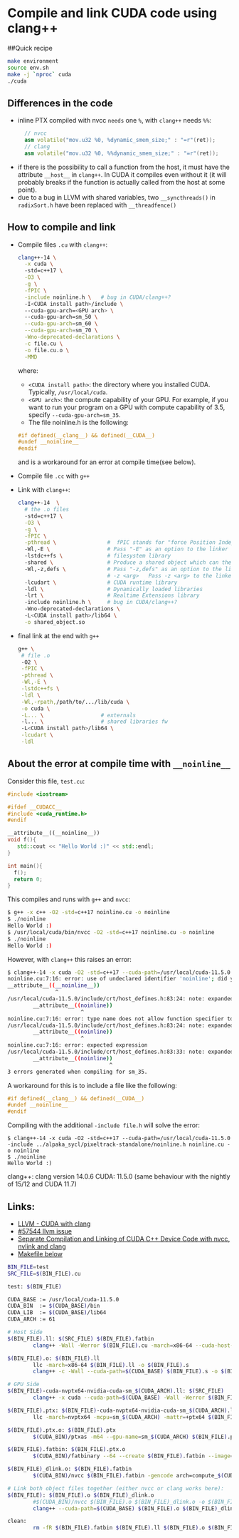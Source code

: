# Compile and link CUDA code using clang++

##Quick recipe
```bash
make environment
source env.sh
make -j `nproc` cuda
./cuda 
```

## Differences in the code
- inline PTX compiled with nvcc `needs` one `%`, with `clang++` needs `%%`:
  ```cpp
    // nvcc
    asm volatile("mov.u32 %0, %dynamic_smem_size;" : "=r"(ret));
    // clang
    asm volatile("mov.u32 %0, %%dynamic_smem_size;" : "=r"(ret));
  ```
- if there is the possibility to call a function from the host, it must  have the attribute `__host__` in `clang++`. In CUDA it compiles even without it (it will probably breaks if the function is actually called from the host at some point).
- due to a bug in LLVM with shared variables, two `__syncthreads()` in `radixSort.h` have been replaced with `__threadfence()`

## How to compile and link
- Compile files `.cu` with `clang++`:
  ```bash
  clang++-14 \
    -x cuda \           
    -std=c++17 \
    -O3 \
    -g \
    -fPIC \
    -include noinline.h \   # bug in CUDA/clang++?
    -I<CUDA install path>/include \ 
    --cuda-gpu-arch=<GPU arch> \           
    --cuda-gpu-arch=sm_50 \
    --cuda-gpu-arch=sm_60 \
    --cuda-gpu-arch=sm_70 \
    -Wno-deprecated-declarations \
    -c file.cu \
    -o file.cu.o \
    -MMD
  ```
  where:
  - `<CUDA install path>`: the directory where you installed CUDA. Typically, `/usr/local/cuda`.
  - `<GPU arch>`: the compute capability of your GPU. For example, if you want to run your program on a GPU with compute capability of 3.5, specify `--cuda-gpu-arch=sm_35`.
  - The file noinline.h is the following:
  ```cpp
  #if defined(__clang__) && defined(__CUDA__)
  #undef __noinline__
  #endif
  ```
  and is a workaround for an error at compile time(see below).

- Compile file `.cc` with `g++`
- Link with `clang++`:
  ```bash
  clang++-14  \
    # the .o files
    -std=c++17 \
    -O3 \
    -g \
    -fPIC \
    -pthread \                #  fPIC stands for "force Position Independent Code": enables one to share built library which has dependencies on other shared libraries. 
    -Wl,-E \                  # Pass "-E" as an option to the linker
    -lstdc++fs \              # filesystem library
    -shared \                 # Produce a shared object which can then be linked with other objects to form an executable
    -Wl,-z,defs \             # Pass "-z,defs" as an option to the linker
                              # -z <arg>   Pass -z <arg> to the linker
    -lcudart \                # CUDA runtime library
    -ldl \                    # Dynamically loaded libraries
    -lrt \                    # Realtime Extensions library
    -include noinline.h \     # bug in CUDA/clang++?
    -Wno-deprecated-declarations \ 
    -L<CUDA install path>/lib64 \
    -o shared_object.so
  ```
- final link at the end with `g++`
  ```bash
  g++ \
   # file .o
   -O2 \
   -fPIC \
   -pthread \
   -Wl,-E \
   -lstdc++fs \
   -ldl \
   -Wl,-rpath,/path/to/.../lib/cuda \
   -o cuda \
   -L... \                  # externals
   -l... \                  # shared libraries fw
   -L<CUDA install path>/lib64 \
   -lcudart \
   -ldl 
   ```

## About the error at compile time with `__noinline__`
Consider this file, `test.cu`:
```cpp
#include <iostream>

#ifdef __CUDACC__
#include <cuda_runtime.h>
#endif

__attribute__((__noinline__))
void f(){
   std::cout << "Hello World :)" << std::endl;
}

int main(){
  f();
  return 0;
}
```
This compiles and runs with `g++` and `nvcc`:
```bash
$ g++ -x c++ -O2 -std=c++17 noinline.cu -o noinline
$ ./noinline
Hello World :)
$ /usr/local/cuda/bin/nvcc -O2 -std=c++17 noinline.cu -o noinline
$ ./noinline
Hello World :)
```
However, with `clang++` this raises an error:
```bash
$ clang++-14 -x cuda -O2 -std=c++17 --cuda-path=/usr/local/cuda-11.5.0 noinline.cu -o noinline
noinline.cu:7:16: error: use of undeclared identifier 'noinline'; did you mean 'inline'?
__attribute__((__noinline__))
               ^
/usr/local/cuda-11.5.0/include/crt/host_defines.h:83:24: note: expanded from macro '__noinline__'
        __attribute__((noinline))
                       ^
noinline.cu:7:16: error: type name does not allow function specifier to be specified
/usr/local/cuda-11.5.0/include/crt/host_defines.h:83:24: note: expanded from macro '__noinline__'
        __attribute__((noinline))
                       ^
noinline.cu:7:16: error: expected expression
/usr/local/cuda-11.5.0/include/crt/host_defines.h:83:33: note: expanded from macro '__noinline__'
        __attribute__((noinline))
                                ^
3 errors generated when compiling for sm_35.
```

A workaround for this is to include a file like the following:
```cpp
#if defined(__clang__) && defined(__CUDA__)
#undef __noinline__
#endif
```
Compiling with the additional `-include file.h` will solve the error:
```
$ clang++-14 -x cuda -O2 -std=c++17 --cuda-path=/usr/local/cuda-11.5.0 -include ../alpaka_sycl/pixeltrack-standalone/noinline.h noinline.cu -o noinline
$ ./noinline
Hello World :)
```

clang++: clang version 14.0.6
CUDA: 11.5.0
(same behaviour with the nightly of 15/12 and CUDA 11.7)

## Links:
- [LLVM - CUDA with clang](https://llvm.org/docs/CompileCudaWithLLVM.html)
- [#57544 llvm issue](https://github.com/llvm/llvm-project/issues/57544)
- [Separate Compilation and Linking of CUDA C++ Device Code with nvcc, nvlink and clang](https://github.com/fwyzard/cuda-linking)
- [Makefile below](https://stackoverflow.com/questions/67070926/struggling-with-cuda-clang-and-llvm-ir-and-getting-cuda-failure-invalid-dev)

```bash
BIN_FILE=test
SRC_FILE=$(BIN_FILE).cu

test: $(BIN_FILE)

CUDA_BASE := /usr/local/cuda-11.5.0
CUDA_BIN  := $(CUDA_BASE)/bin
CUDA_LIB  := $(CUDA_BASE)/lib64
CUDA_ARCH := 61

# Host Side
$(BIN_FILE).ll: $(SRC_FILE) $(BIN_FILE).fatbin
        clang++ -Wall -Werror $(BIN_FILE).cu -march=x86-64 --cuda-host-only --cuda-path=$(CUDA_BASE) -relocatable-pch -Xclang -fcuda-include-gpubinary -Xclang $(BIN_FILE).fatbin -S -g -c -emit-llvm

$(BIN_FILE).o: $(BIN_FILE).ll
        llc -march=x86-64 $(BIN_FILE).ll -o $(BIN_FILE).s
        clang++ -c -Wall --cuda-path=$(CUDA_BASE) $(BIN_FILE).s -o $(BIN_FILE).o

# GPU Side
$(BIN_FILE)-cuda-nvptx64-nvidia-cuda-sm_$(CUDA_ARCH).ll: $(SRC_FILE)
        clang++ -x cuda --cuda-path=$(CUDA_BASE) -Wall -Werror $(BIN_FILE).cu --cuda-device-only --cuda-gpu-arch=sm_$(CUDA_ARCH) -S -g -emit-llvm

$(BIN_FILE).ptx: $(BIN_FILE)-cuda-nvptx64-nvidia-cuda-sm_$(CUDA_ARCH).ll
        llc -march=nvptx64 -mcpu=sm_$(CUDA_ARCH) -mattr=+ptx64 $(BIN_FILE)-cuda-nvptx64-nvidia-cuda-sm_$(CUDA_ARCH).ll -o $(BIN_FILE).ptx

$(BIN_FILE).ptx.o: $(BIN_FILE).ptx
        $(CUDA_BIN)/ptxas -m64 --gpu-name=sm_$(CUDA_ARCH) $(BIN_FILE).ptx -o $(BIN_FILE).ptx.o

$(BIN_FILE).fatbin: $(BIN_FILE).ptx.o
        $(CUDA_BIN)/fatbinary --64 --create $(BIN_FILE).fatbin --image=profile=sm_$(CUDA_ARCH),file=$(BIN_FILE).ptx.o --image=profile=compute_$(CUDA_ARCH),file=$(BIN_FILE).ptx -link

$(BIN_FILE)_dlink.o: $(BIN_FILE).fatbin
        $(CUDA_BIN)/nvcc $(BIN_FILE).fatbin -gencode arch=compute_$(CUDA_ARCH),code=sm_$(CUDA_ARCH) -dlink -o $(BIN_FILE)_dlink.o -lcudart -lcudart_static -lcudadevrt

# Link both object files together (either nvcc or clang works here):
$(BIN_FILE): $(BIN_FILE).o $(BIN_FILE)_dlink.o
        #$(CUDA_BIN)/nvcc $(BIN_FILE).o $(BIN_FILE)_dlink.o -o $(BIN_FILE) -arch=sm_$(CUDA_ARCH)
        clang++ --cuda-path=$(CUDA_BASE) $(BIN_FILE).o $(BIN_FILE)_dlink.o -o $(BIN_FILE) -lcuda -lcudart -lcudadevrt -L$(CUDA_LIB)

clean:
        rm -fR $(BIN_FILE).fatbin $(BIN_FILE).ll $(BIN_FILE).o $(BIN_FILE).ptx $(BIN_FILE).ptx.o $(BIN_FILE).s $(BIN_FILE)_dlink.o $(BIN_FILE)-cuda-nvptx64-nvidia-cuda-sm_$(CUDA_ARCH).ll $(BIN_FILE)
```

